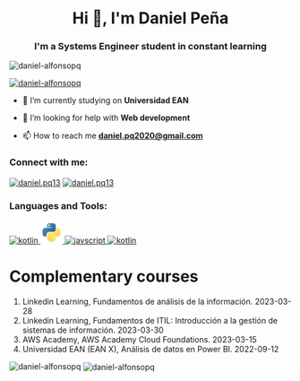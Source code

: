 <h1 align="center">Hi 👋, I'm Daniel Peña</h1>
<h3 align="center">I'm a Systems Engineer student in constant learning</h3>

<p align="left"> <img src="https://komarev.com/ghpvc/?username=daniel-alfonsopq&label=Profile%20views&color=0e75b6&style=flat" alt="daniel-alfonsopq" /> </p>

<p align="left"> <a href="https://github.com/ryo-ma/github-profile-trophy"><img src="https://github-profile-trophy.vercel.app/?username=daniel-alfonsopq" alt="daniel-alfonsopq" /></a> </p>

- 🔭 I’m currently studying on **Universidad EAN**

- 🤝 I’m looking for help with **Web development**

- 📫 How to reach me **daniel.pq2020@gmail.com**

<h3 align="left">Connect with me:</h3>
<p align="left">
  
<a href="https://instagram.com/daniel.pq13" target="blank"><img align="center" src="https://raw.githubusercontent.com/rahuldkjain/github-profile-readme-generator/master/src/images/icons/Social/instagram.svg" alt="daniel.pq13" height="30" width="40" /></a>
<a href="https://www.linkedin.com/in/daniel-alfonso-pe%C3%B1a-quintero-35195926a/" target="blank"><img align="center" src="https://upload.wikimedia.org/wikipedia/commons/thumb/c/ca/LinkedIn_logo_initials.png/640px-LinkedIn_logo_initials.png" alt="daniel.pq13" height="30" width="40" /></a>
</p>

<h3 align="left">Languages and Tools:</h3>
<p align="left"> <a href="https://kotlinlang.org" target="_blank" rel="noreferrer"> <img src="https://www.vectorlogo.zone/logos/kotlinlang/kotlinlang-icon.svg" alt="kotlin" width="40" height="40"/> </a> <a href="https://www.python.org" target="_blank" rel="noreferrer"> <img src="https://raw.githubusercontent.com/devicons/devicon/master/icons/python/python-original.svg" alt="python" width="40" height="40"/> </a>
<a href="https://www.javascript.com/" target="_blank" rel="noreferrer"> <img src="https://upload.wikimedia.org/wikipedia/commons/thumb/6/6a/JavaScript-logo.png/800px-JavaScript-logo.png" alt="javscript" width="40" height="40"/> </a> 
<a href="https://www.netacad.com/es/courses/packet-tracer" target="_blank" rel="noreferrer"> <img src="https://hurbad.com/wp-content/uploads/2021/12/Cisco-Packet-Tracer.png" alt="kotlin" width="40" height="40"/> </a>
</p>

<h1> Complementary courses</h1>
<ol>
  <li>Linkedin Learning, Fundamentos de análisis de la información. 2023-03-28</li>
  <li>Linkedin Learning, Fundamentos de ITIL: Introducción a la gestión de sistemas de información. 2023-03-30</li>
  <li>AWS Academy, AWS Academy Cloud Foundations. 2023-03-15</li>
  <li>Universidad EAN (EAN X), Análisis de datos en Power BI. 2022-09-12</li>
</ol>
<p><img align="left" src="https://github-readme-stats.vercel.app/api/top-langs?username=daniel-alfonsopq&show_icons=true&locale=en&layout=compact" alt="daniel-alfonsopq" /></p>


<p>&nbsp;<img align="center" src="https://github-readme-stats.vercel.app/api?username=daniel-alfonsopq&show_icons=true&locale=en" alt="daniel-alfonsopq" /></p>
